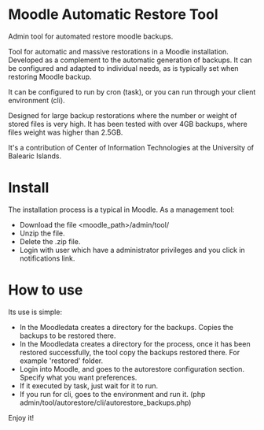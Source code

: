 # Moodle Automatic Restore Tool
Admin tool for automated restore moodle backups.

Tool for automatic and massive restorations in a Moodle installation. Developed as a complement to the automatic generation of backups.
It can be configured and adapted to individual needs, as is typically set when restoring Moodle backup.

It can be configured to run by cron (task), or you can run through your client environment (cli).

Designed for large backup restorations where the number or weight of stored files is very high. It has been tested with over 4GB backups, where files weight was higher than 2.5GB.

It's a contribution of Center of Information Technologies at the University of Balearic Islands.

# Install
The installation process is a typical in Moodle. As a management tool:
* Download the file <moodle_path>/admin/tool/
* Unzip the file.
* Delete the .zip file.
* Login with user which have a administrator privileges and you click in notifications link.

# How to use
Its use is simple:
* In the Moodledata creates a directory for the backups. Copies the backups to be restored there.
* In the Moodledata creates a directory for the process, once it has been restored successfully, the tool copy the backups restored there. For example 'restored' folder.
* Login into Moodle, and goes to the autorestore configuration section. Specify what you want preferences.
* If it executed by task, just wait for it to run.
* If you run for cli, goes to the environment and run it. (php admin/tool/autorestore/cli/autorestore_backups.php)

Enjoy it!